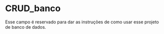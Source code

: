 # CRUD_banco
Esse campo é reservado para dar as instruções de como usar esse projeto de banco de dados.
